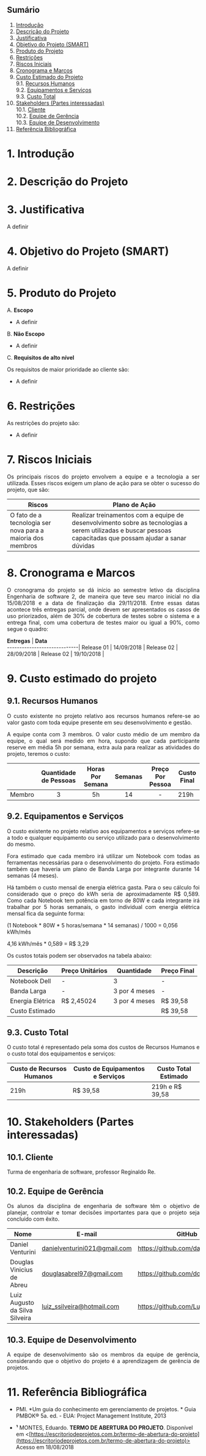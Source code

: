 ## Sumário
 
1. [Introdução](#1-introdu%C3%A7%C3%A3o)
2. [Descrição do Projeto](#2-descri%C3%A7%C3%A3o-do-projeto)
3. [Justificativa](#3-justificativa)
4. [Objetivo do Projeto (SMART)](#4-objetivo-do-projeto-smart)
5. [Produto do Projeto](#5-produto-do-projeto)
6. [Restrições](#6-restrições)
7. [Riscos Iniciais](#7-riscos-iniciais)
8. [Cronograma e Marcos](#8-cronograma-e-marcos)
9. [Custo Estimado do Projeto](#9-custo-estimado-do-projeto)    
  9.1. [Recursos Humanos](#91-recursos-humanos)    
  9.2. [Equipamentos e Serviços](#92-equipamentos-e-serviços)    
  9.3. [Custo Total](#93-custo-total)    
10. [Stakeholders (Partes interessadas)](#10-stakeholders-partes-interessadas)    
  10.1. [Cliente](#101-cliente)    
  10.2. [Equipe de Gerência](#102-equipe-de-gerencia)    
  10.3. [Equipe de Desenvolvimento](#103-equipe-de-desenvolvimento)    
11. [Referência Bibliográfica](#11-refer%C3%AAncia-bibliogr%C3%A1fica)

# 1. Introdução
<p align = "justify"> </p>

# 2. Descrição do Projeto

<p align = "justify"> </p>

# 3. Justificativa

<p align = "justify"> A definir</p>

# 4. Objetivo do Projeto (SMART)

<p align = "justify">A definir </p>

# 5. Produto do Projeto
A. **Escopo**
- A definir

B. **Não Escopo**
- A definir

C. **Requisitos de alto nível**

Os requisitos de maior prioridade ao cliente são:
- A definir

# 6. Restrições

As restrições do projeto são:
- A definir

# 7. Riscos Iniciais

<p align = "justify"> Os principais riscos do projeto envolvem a equipe e a tecnologia a ser utilizada. Esses riscos exigem um plano de ação para se obter o sucesso do projeto, que são: </p>

**Riscos** | **Plano de Ação** 
-----------|------------|
O fato de a tecnologia ser nova para a maioria dos membros | Realizar treinamentos com a equipe de desenvolvimento sobre as tecnologias a serem utilizadas e buscar pessoas capacitadas que possam ajudar a sanar dúvidas

# 8. Cronograma e Marcos

<p align = "justify"> O cronograma do projeto se dá início ao semestre letivo da disciplina Engenharia de software 2, de maneira que teve seu marco inicial no dia 15/08/2018 e a data de finalização dia 29/11/2018. Entre essas datas acontece três entregas parcial, onde devem ser apresentados os casos de uso priorizados, além de 30% de cobertura de testes sobre o sistema e a entrega final, com uma cobertura de testes maior ou igual a 90%, como segue o quadro: </p>

 **Entregas**     | **Data**           
-----------------------------|
Release 01                   | 14/09/2018 |
Release 02                   | 28/09/2018 |
Release 02                   | 19/10/2018 |

# 9. Custo estimado do projeto
## 9.1. Recursos Humanos

<p align = "justify"> O custo existente no projeto relativo aos recursos humanos refere-se ao valor gasto com toda equipe presente em seu desenvolvimento e gestão.</p>

<p align = "justify"> A equipe conta com 3 membros. O valor custo médio de um membro da equipe, o qual será medido em hora, supondo que cada participante reserve em média 5h por semana, extra aula para realizar as atividades do projeto, teremos o custo:</p>


|            | **Quantidade de Pessoas** | **Horas Por Semana** | **Semanas** | Preço Por Pessoa | Custo Final     |
|---|:---:|:---:|:---:|:---:|-----------------|
Membro |   3    |          5h          |      14      |      -    |   219h  |
## 9.2. Equipamentos e Serviços

<p align = "justify"> O custo existente no projeto relativo aos equipamentos e serviços refere-se a todo e qualquer equipamento ou serviço utilizado para o desenvolvimento do mesmo. </p>

<p align = "justify"> Fora estimado que cada membro irá utilizar um Notebook com todas as ferramentas necessárias para o desenvolvimento do projeto. Fora estimado também que haveria um plano de Banda Larga por integrante durante 14 semanas (4 meses).</p>

<p align = "justify"> Há também o custo mensal de energia elétrica gasta. Para o seu cálculo foi considerado que o preço do kWh seria de aproximadamente R$ 0,589. Como cada Notebook tem potência em torno de 80W e cada integrante irá trabalhar por 5 horas semanais, o gasto individual com energia elétrica mensal fica da seguinte forma:</p>

(1 Notebook * 80W *  5 horas/semana * 14 semanas) / 1000 = 0,056 kWh/mês
 
4,16 kWh/mês * 0,589 = R$ 3,29

Os custos totais podem ser observados na tabela abaixo:

 **Descrição**| **Preço Unitários** | **Quantidade** | **Preço Final** |  
--------------|---------------------|----------------|-----------------|
Notebook Dell | -  |          3 |    - |      
Banda Larga        | -     | 3 por 4 meses | -  |      
Energia Elétrica        | R$ 2,45024   | 3 por 4 meses | R$ 39,58    | 
Custo Estimado          |              |                | R$ 39,58 |

## 9.3. Custo Total

<p align = "justify"> O custo total é representado pela soma dos custos de Recursos Humanos e o custo total dos equipamentos e serviços: </p>

 **Custo de Recursos Humanos**| **Custo de Equipamentos e Serviços** | **Custo Total Estimado** |  
------------------------------|--------------------------------------|--------------------------|
219h                  |              R$ 39,58            |       219h e R$ 39,58       |

# 10. Stakeholders (Partes interessadas)

## 10.1. Cliente

<p align = "justify"> Turma de engenharia de software, professor Reginaldo Re. </p>

## 10.2.  Equipe de Gerência

<p align = "justify"> Os alunos da disciplina de engenharia de software têm o objetivo de planejar, controlar e tomar decisões importantes para que o projeto seja concluído com êxito. </p>

| Nome | E-mail |   GitHub |  
|---|---|--- |
|Daniel Venturini|danielventurini021@gmail.com|https://github.com/danielventurini|   
|Douglas Vinicius de Abreu|douglasabrel97@gmail.com|https://github.com/doouglasabreu|  
|Luiz Augusto da Silva Silveira|luiz_ssilveira@hotmail.com|https://github.com/LuizASSilveira|

## 10.3. Equipe de Desenvolvimento

<p align = "justify"> A equipe de desenvolvimento são os membros da equipe de gerência, considerando que o objetivo do projeto é a aprendizagem de gerência de projetos.  </p>

# 11. Referência Bibliográfica

* PMI. *Um guia do conhecimento em gerenciamento de projetos. * Guia PMBOK® 5a. ed. - EUA: Project Management Institute, 2013

* **¹** MONTES, Eduardo. **TERMO DE ABERTURA DO PROJETO**. Disponível em <[https://escritoriodeprojetos.com.br/termo-de-abertura-do-projeto](https://escritoriodeprojetos.com.br/termo-de-abertura-do-projeto)> Acesso em 18/08/2018
